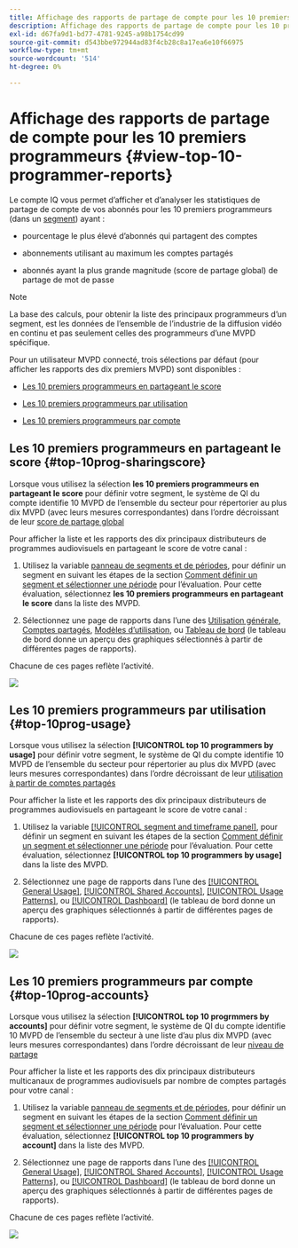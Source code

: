 ```yaml
---
title: Affichage des rapports de partage de compte pour les 10 premiers programmeurs
description: Affichage des rapports de partage de compte pour les 10 premiers programmeurs
exl-id: d67fa9d1-bd77-4781-9245-a98b1754cd99
source-git-commit: d543bbe972944ad83f4cb28c8a17ea6e10f66975
workflow-type: tm+mt
source-wordcount: '514'
ht-degree: 0%

---
```


# Affichage des rapports de partage de compte pour les 10 premiers programmeurs {#view-top-10-programmer-reports}

Le compte IQ vous permet d’afficher et d’analyser les statistiques de partage de compte de vos abonnés pour les 10 premiers programmeurs (dans un [segment](/help/accountiq/product-concepts.md#segmet-def)) ayant :

* pourcentage le plus élevé d’abonnés qui partagent des comptes

* abonnements utilisant au maximum les comptes partagés

* abonnés ayant la plus grande magnitude (score de partage global) de partage de mot de passe

>[!NOTE]
>
>La base des calculs, pour obtenir la liste des principaux programmeurs d’un segment, est les données de l’ensemble de l’industrie de la diffusion vidéo en continu et pas seulement celles des programmeurs d’une MVPD spécifique.

<!--
>[!NOTE]
>
>Only the MVPDs that have a minimum of 50,000 active subscriber accounts are considered to obtain these reports.
-->

Pour un utilisateur MVPD connecté, trois sélections par défaut (pour afficher les rapports des dix premiers MVPD) sont disponibles :

* [Les 10 premiers programmeurs en partageant le score](#top-10prog-sharingscore)

* [Les 10 premiers programmeurs par utilisation](#top-10prog-usage)

* [Les 10 premiers programmeurs par compte](#top-10prog-accounts)

## Les 10 premiers programmeurs en partageant le score {#top-10prog-sharingscore}

Lorsque vous utilisez la sélection **les 10 premiers programmeurs en partageant le score** pour définir votre segment, le système de QI du compte identifie 10 MVPD de l’ensemble du secteur pour répertorier au plus dix MVPD (avec leurs mesures correspondantes) dans l’ordre décroissant de leur [score de partage global](/help/accountiq/product-concepts.md#overall-sharing-score)

Pour afficher la liste et les rapports des dix principaux distributeurs de programmes audiovisuels en partageant le score de votre canal :

1. Utilisez la variable [panneau de segments et de périodes](/help/accountiq/segments-timeframe.md), pour définir un segment en suivant les étapes de la section [Comment définir un segment et sélectionner une période](/help/accountiq/howto-select-segment-timeframe.md) pour l’évaluation. Pour cette évaluation, sélectionnez **les 10 premiers programmeurs en partageant le score** dans la liste des MVPD.

1. Sélectionnez une page de rapports dans l’une des [Utilisation générale](/help/accountiq/general-usage-reports.md), [Comptes partagés](/help/accountiq/shared-acc-reports.md), [Modèles d’utilisation](/help/accountiq/usage-patterns.md), ou [Tableau de bord](/help/accountiq/dashboard.md) (le tableau de bord donne un aperçu des graphiques sélectionnés à partir de différentes pages de rapports).

Chacune de ces pages reflète l’activité.

![](assets/top-ten-prog-overallscore.png)

## Les 10 premiers programmeurs par utilisation {#top-10prog-usage}

Lorsque vous utilisez la sélection **[!UICONTROL top 10 programmers by usage]** pour définir votre segment, le système de QI du compte identifie 10 MVPD de l’ensemble du secteur pour répertorier au plus dix MVPD (avec leurs mesures correspondantes) dans l’ordre décroissant de leur [utilisation à partir de comptes partagés](/help/accountiq/product-concepts.md)

Pour afficher la liste et les rapports des dix principaux distributeurs de programmes audiovisuels en partageant le score de votre canal :

1. Utilisez la variable [[!UICONTROL segment and timeframe panel]](/help/accountiq/segments-timeframe.md), pour définir un segment en suivant les étapes de la section [Comment définir un segment et sélectionner une période](/help/accountiq/howto-select-segment-timeframe.md) pour l’évaluation. Pour cette évaluation, sélectionnez **[!UICONTROL top 10 programmers by usage]** dans la liste des MVPD.

1. Sélectionnez une page de rapports dans l’une des [[!UICONTROL General Usage]](/help/accountiq/general-usage-reports.md), [[!UICONTROL Shared Accounts]](/help/accountiq/shared-acc-reports.md), [[!UICONTROL Usage Patterns]](/help/accountiq/usage-patterns.md), ou [[!UICONTROL Dashboard]](/help/accountiq/dashboard.md) (le tableau de bord donne un aperçu des graphiques sélectionnés à partir de différentes pages de rapports).

Chacune de ces pages reflète l’activité.

![](assets/top-ten-mvpds-usage.png)

## Les 10 premiers programmeurs par compte {#top-10prog-accounts}

Lorsque vous utilisez la sélection **[!UICONTROL top 10 progrmmers by accounts]** pour définir votre segment, le système de QI du compte identifie 10 MVPD de l’ensemble du secteur à une liste d’au plus dix MVPD (avec leurs mesures correspondantes) dans l’ordre décroissant de leur [niveau de partage](/help/accountiq/product-concepts.md)

Pour afficher la liste et les rapports des dix principaux distributeurs multicanaux de programmes audiovisuels par nombre de comptes partagés pour votre canal :

1. Utilisez la variable [panneau de segments et de périodes](/help/accountiq/segments-timeframe.md), pour définir un segment en suivant les étapes de la section [Comment définir un segment et sélectionner une période](/help/accountiq/howto-select-segment-timeframe.md) pour l’évaluation. Pour cette évaluation, sélectionnez **[!UICONTROL top 10 programmers by account]** dans la liste des MVPD.

1. Sélectionnez une page de rapports dans l’une des [[!UICONTROL General Usage]](/help/accountiq/general-usage-reports.md), [[!UICONTROL Shared Accounts]](/help/accountiq/shared-acc-reports.md), [[!UICONTROL Usage Patterns]](/help/accountiq/usage-patterns.md), ou [[!UICONTROL Dashboard]](/help/accountiq/dashboard.md) (le tableau de bord donne un aperçu des graphiques sélectionnés à partir de différentes pages de rapports).

Chacune de ces pages reflète l’activité.

![](assets/top-ten-mvpds-accounts.png)
